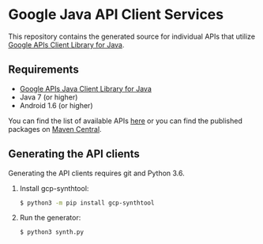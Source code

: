 # Google Java API Client Services

This repository contains the generated source for individual APIs that utilize
[Google APIs Client Library for Java][google-api-java-client].

## Requirements

* [Google APIs Java Client Library for Java][google-api-java-client]
* Java 7 (or higher)
* Android 1.6 (or higher)


You can find the list of available APIs [here][api-list] or you can find the published packages on
[Maven Central][maven-search].

## Generating the API clients

Generating the API clients requires git and Python 3.6.

1. Install gcp-synthtool:

    ```bash
    $ python3 -m pip install gcp-synthtool
    ```

1. Run the generator:

    ```bash
    $ python3 synth.py
    ```

[google-api-java-client]: https://github.com/google/google-api-java-client
[api-list]: https://developers.google.com/api-client-library/java/apis/
[maven-search]: https://search.maven.org/search?q=google-api-services
